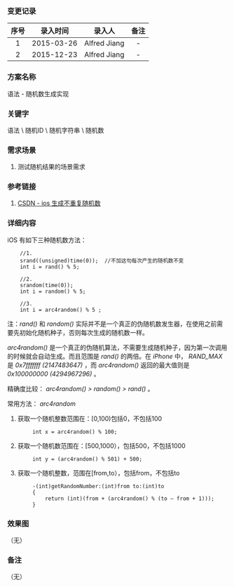 ### 变更记录

| 序号 | 录入时间 | 录入人 | 备注 |
|:--------:|:--------:|:--------:|:--------:|
| 1 | 2015-03-26 | Alfred Jiang | - |
| 2 | 2015-12-23 | Alfred Jiang | - |

### 方案名称

语法 - 随机数生成实现

### 关键字

语法 \ 随机ID \ 随机字符串 \ 随机数

### 需求场景

1. 测试随机结果的场景需求

### 参考链接

1. [CSDN - ios 生成不重复随机数](http://blog.csdn.net/jiajiayouba/article/details/43450621)

### 详细内容

iOS 有如下三种随机数方法：
```
    //1.
    srand((unsigned)time(0));  //不加这句每次产生的随机数不变
    int i = rand() % 5;

    //2.
    srandom(time(0));
    int i = random() % 5;

    //3.
    int i = arc4random() % 5 ;
```

注：*rand()* 和 *random()* 实际并不是一个真正的伪随机数发生器，在使用之前需要先初始化随机种子，否则每次生成的随机数一样。

*arc4random()* 是一个真正的伪随机算法，不需要生成随机种子，因为第一次调用的时候就会自动生成。而且范围是 *rand()* 的两倍。在 *iPhone* 中， *RAND_MAX* 是 *0x7fffffff (2147483647)* ，而 *arc4random()* 返回的最大值则是 *0x100000000 (4294967296)* 。

精确度比较： *arc4random()  >  random()  >  rand()* 。

常用方法： *arc4random*

1. 获取一个随机整数范围在：[0,100)包括0，不包括100
```
        int x = arc4random() % 100;
```

2. 获取一个随机数范围在：[500,1000），包括500，不包括1000
```
        int y = (arc4random() % 501) + 500;
```

3. 获取一个随机整数，范围在[from,to），包括from，不包括to
```
        -(int)getRandomNumber:(int)from to:(int)to
        {
            return (int)(from + (arc4random() % (to – from + 1)));
        }
```

### 效果图
（无）

### 备注
（无）